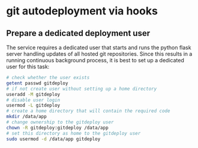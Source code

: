 # git autodeployment via hooks

## Prepare a dedicated deployment user

The service requires a dedicated user that starts and runs the python flask server handling updates of all hosted git repositories. Since this results in a running continuous background process, it is best to set up a dedicated user for this task:

```bash
# check whether the user exists
getent passwd gitdeploy
# if not create user without setting up a home directory
useradd -M gitdeploy
# disable user login
usermod -L gitdeploy
# create a home directory that will contain the required code
mkdir /data/app
# change ownership to the gitdeploy user
chown -R gitdeploy:gitdeploy /data/app
# set this directory as home to the gitdeploy user
sudo usermod -d /data/app gitdeploy
```

